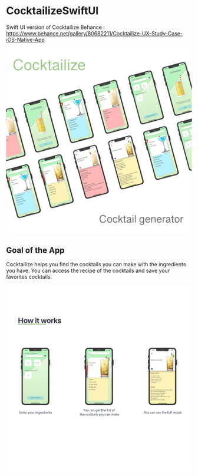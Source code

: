 # CocktailizeSwiftUI
Swift UI version of Cocktailize
Behance : https://www.behance.net/gallery/80682211/Cocktailize-UX-Study-Case-iOS-Native-App

![](img/presentation.jpg)

## Goal of the App
Cocktailize helps you find the cocktails you can make with the ingredients you have. You can access the recipe of the cocktails and save your favorites cocktails.

![](img/demo.jpg)
